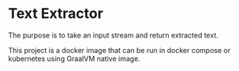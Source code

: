 Text Extractor
===

The purpose is to take an input stream and return extracted text.

This project is a docker image that can be run in docker compose or kubernetes using GraalVM native image.
